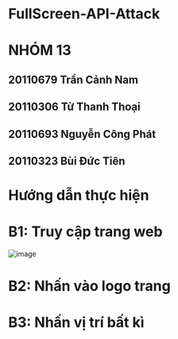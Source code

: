 # FullScreen-API-Attack

# NHÓM 13

## 20110679 Trần Cảnh Nam

## 20110306 Từ Thanh Thoại

## 20110693 Nguyễn Công Phát

## 20110323 Bùi Đức Tiên

# Hướng dẫn thực hiện

# B1: Truy cập trang web

![image](https://user-images.githubusercontent.com/91410751/223324992-dc271c51-ed99-462e-acd6-f45ab1eb2d80.png)

# B2: Nhấn vào logo trang

# B3: Nhấn vị trí bất kì
